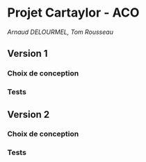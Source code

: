 # Projet Cartaylor - ACO

*Arnaud DELOURMEL, Tom Rousseau*

## Version 1

### Choix de conception

### Tests



## Version 2

### Choix de conception

### Tests